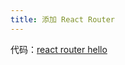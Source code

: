 ```yaml
---
title: 添加 React Router
---
```



代码：[react router hello](https://github.com/happypeter/sleep-write/commit/bc3243f5fea8abc06333948aea913d009e36194b)
